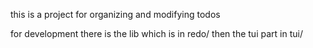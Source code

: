 this is a project for organizing and modifying todos

for development there is the lib which is in redo/ then the tui part in tui/

